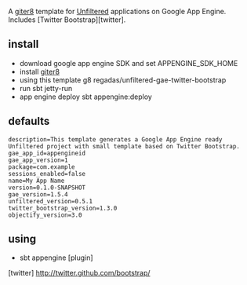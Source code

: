 A [giter8][g8] template for [Unfiltered][unfiltered] applications on Google App Engine. Includes [Twitter Bootstrap][twitter].

## install

* download google app engine SDK and set APPENGINE_SDK_HOME
* install [giter8][g8]
* using this template
    g8 regadas/unfiltered-gae-twitter-bootstrap
* run
    sbt
    jetty-run
* app engine deploy
    sbt appengine:deploy

## defaults

    description=This template generates a Google App Engine ready Unfiltered project with small template based on Twitter Bootstrap.
    gae_app_id=appengineid
    gae_app_version=1
    package=com.example
    sessions_enabled=false
    name=My App Name
    version=0.1.0-SNAPSHOT
    gae_version=1.5.4
    unfiltered_version=0.5.1
    twitter_bootstrap_version=1.3.0
    objectify_version=3.0

## using

* sbt appengine [plugin]

[plugin-gae]: https://github.com/eed3si9n/sbt-appengine
[g8]: http://github.com/n8han/giter8#readme
[unfiltered]: http://github.com/n8han/unfiltered#readme
[twitter] http://twitter.github.com/bootstrap/
